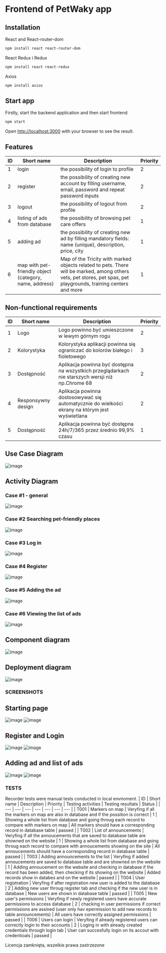 # Frontend of PetWaky app

## Installation
React and React-router-dom
```bash
npm install react react-router-dom
```
React Redux i Redux
```bash
npm install react react-redux
```

Axios
```bash
npm install axios
```

## Start app
Firstly, start the backend application and then start frontend
```bash
npm start

```

Open [http://localhost:3000](http://localhost:3000) with your browser to see the result.

## Features


| ID | Short name | Description | Priority |
| --- | --- | --- | --- |
| 1 | login | the possibility of login to profile | 2 |
| 2 | register | the possibility of creating new account by filling username, email, password and repeat password inputs | 2 | 
| 3 | logout | the possibility of logout from profile | 2 |
| 4 | listing of ads from database | the possibility of browsing pet care offers | 1 |
| 5 | adding ad | the possibility of creating new ad by filling mandatory fields: name (unique), description, price, city | 1 | 
| 6 | map with pet-friendly object (category, name, address) | Map of the Tricity with marked objects related to pets. There will be marked, among others vets, pet stores, pet spas, pet playgrounds, training centers and more | 1 | 

## Non-functional requirements

| ID | Short name | Description | Priority |
| --- | --- | --- | --- |
| 1	| Logo | Logo powinno być umieszczone w lewym górnym rogu	| 2 |
| 2	| Kolorystyka	| Kolorystyka aplikacji powinna się ograniczać do kolorów białego i fioletowego	| 3 |
| 3	| Dostępność	| Aplikacja powinna być dostępna na wszystkich przeglądarkach nie starszych wersji niż np.Chrome 68	| 2 |
| 4	| Responsywny design	| Aplikacja powinna dostosowywać się automatycznie do wielkości ekrany na którym jest wyświetlana |	2 |
| 5	| Dostępność	| Aplikacja powinna być dostępna 24h/7/365 przez średnio 99,9% czasu |	1 |



## Use Case Diagram

![image](https://user-images.githubusercontent.com/48963185/121069025-4a144e80-c7cd-11eb-8099-ff1ca4de6916.png)

## Activity Diagram

### Case #1 - general
![image](https://user-images.githubusercontent.com/48963185/121070178-adeb4700-c7ce-11eb-815d-13f22fc8eac0.png)

### Case #2 Searching pet-friendly places
![image](https://user-images.githubusercontent.com/48963185/121069569-e9d1dc80-c7cd-11eb-8bf2-e5ba6ede701d.png)

### Case #3 Log in
![image](https://user-images.githubusercontent.com/48963185/121071057-c314a580-c7cf-11eb-83e5-03b71096f889.png)

### Case #4 Register
![image](https://user-images.githubusercontent.com/48963185/121070809-76c96580-c7cf-11eb-9b4a-0283208214ba.png)

### Case #5 Adding the ad
![image](https://user-images.githubusercontent.com/48963185/119270428-f31f4e80-bbfc-11eb-8f47-4840a8684399.png)

### Case #6 Viewing the list of ads
![image](https://user-images.githubusercontent.com/48963185/121069419-bdb65b80-c7cd-11eb-95e3-eb26cd40007b.png)

## Component diagram
![image](https://user-images.githubusercontent.com/48963185/121071143-dfb0dd80-c7cf-11eb-9fc4-b99948317992.png)

## Deployment diagram
![image](https://user-images.githubusercontent.com/48963185/121068252-55b34580-c7cc-11eb-8b2e-ec08ce27f8b5.png)

### SCREENSHOTS

## Starting page
![image](https://user-images.githubusercontent.com/48963185/119271023-ed773800-bbff-11eb-83d7-abdbcfd91476.png)
![image](https://user-images.githubusercontent.com/48963185/119271038-008a0800-bc00-11eb-8ed4-a9758155bbd8.png)

## Register and Login
![image](https://user-images.githubusercontent.com/48963185/119271060-2a432f00-bc00-11eb-8db1-ee54e6a5e957.png)
![image](https://user-images.githubusercontent.com/48963185/119271067-37f8b480-bc00-11eb-8320-80575fe0425b.png)

## Adding ad and list of ads
![image](https://user-images.githubusercontent.com/48963185/119271097-552d8300-bc00-11eb-9e37-74d2f36728bf.png)
![image](https://user-images.githubusercontent.com/48963185/119271118-65ddf900-bc00-11eb-8ebb-47599460e51a.png)



### TESTS


Recorder tests were manual tests conducted in local enviroment.
| ID | Short name | Description | Priority | Testing activities | Testing resultats	| Status |
| --- | --- | --- | --- | --- | --- | --- |
| T001	| Markers on map |	Veryfing if all the markers on map are also in database and if the possition is correct |	1	| Showing a whole list from database and going throug each record to compare with markers on map	| All markers should have a corresponding record in database table	| passed |
| T002	| List of announcements |	Veryfing if all the annoucements that are saved to database table are showned on the website | 1 |	Showing a whole list from database and going throug each record to compare with annoucements showing on the site |	All annoucements should have a corresponding record in database table |	passed |
| T003	| Adding announcements to the list	| Veryfing if added annoucements are saved to database table and are showned on the website |	1 |	Adding annoucement on the website and checking in database if the record has been added, then checking if its showing on the website |	Added records show in databes and on the website |	passed |
| T004 |	User registration	| Veryfing if after registration new user is added to the database |	2 |	Adding new user throug register tab and checking if the new user is in database	| New users are shown in database table	| passed |
| T005	| New user's permissions |	Veryfing if newly registered users have accurate permissions to access database	| 2	| chacking in user permissions if correct permissions are assined (user only hav epermission to add new records to table announcements)	| All users have correctly assigned permissions |	passed |
| T006	| Users can login |	Veryfing if already registered users can correctly login to their accounts | 2 |	Loging in with already created credentials through login tab |	User can succesfully login on its accout with credentioals |	passed |


Licencja zamknięta, wszelkie prawa zastrzezone
